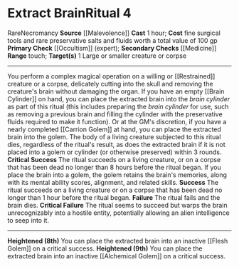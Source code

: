 ﻿---
area: null
cost: fine surgical tools and rare preservative salts and fluids worth a total value
  of 100 gp
duration: null
element: null
heighten: 8th, 9th
heighten_level: 4, 8, 9
id: '47'
level: '4'
name: Extract Brain
primary_check: '[[DATABASE/skill/Occultism|Occultism]] (expert)'
range: touch
rarity: Rare
requirement: null
school: Necromancy
secondary_casters: null
secondary_check: '[[DATABASE/skill/Medicine|Medicine]]'
source: '[[DATABASE/source/Malevolence|Malevolence]]'
target: 1 Large or smaller creature or corpse
trait:
- '[[DATABASE/trait/Necromancy|Necromancy]]'
- '[[DATABASE/trait/Rare|Rare]]'
type: Ritual

---
# Extract Brain<span class="item-type">Ritual 4</span>

<span class="trait-rare item-trait">Rare</span><span class="item-trait">Necromancy</span>
**Source** [[Malevolence]]
**Cast** 1 hour; **Cost** fine surgical tools and rare preservative salts and fluids worth a total value of 100 gp
**Primary Check** [[Occultism]] (expert); **Secondary Checks** [[Medicine]]
**Range** touch; **Target(s)** 1 Large or smaller creature or corpse

---
You perform a complex magical operation on a willing or [[Restrained]] creature or a corpse, delicately cutting into the skull and removing the creature's brain without damaging the organ. If you have an empty [[Brain Cylinder]] on hand, you can place the extracted brain into the _brain cylinder_ as part of this ritual (this includes preparing the _brain cylinder_ for use, such as removing a previous brain and filling the cylinder with the preservative fluids required to make it function). Or at the GM's discretion, if you have a nearly completed [[Carrion Golem]] at hand, you can place the extracted brain into the golem. The body of a living creature subjected to this ritual dies, regardless of the ritual's result, as does the extracted brain if it is not placed into a golem or cylinder (or otherwise preserved) within 3 rounds.
**Critical Success** The ritual succeeds on a living creature, or on a corpse that has been dead no longer than 8 hours before the ritual began. If you place the brain into a golem, the golem retains the brain's memories, along with its mental ability scores, alignment, and related skills.
**Success** The ritual succeeds on a living creature or on a corpse that has been dead no longer than 1 hour before the ritual began.
**Failure** The ritual fails and the brain dies.
**Critical Failure** The ritual seems to succeed but warps the brain unrecognizably into a hostile entity, potentially allowing an alien intelligence to seep into it.

---
**Heightened (8th)** You can place the extracted brain into an inactive [[Flesh Golem]] on a critical success.
**Heightened (9th)** You can place the extracted brain into an inactive [[Alchemical Golem]] on a critical success.